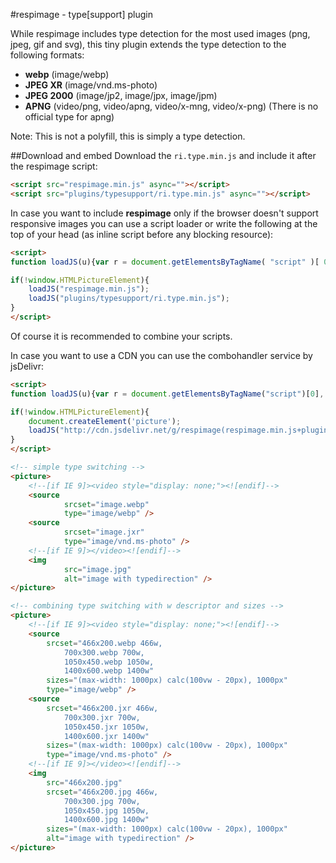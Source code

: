 #respimage - type[support] plugin

While respimage includes type detection for the most used images (png, jpeg, gif and svg), this tiny plugin extends the type detection to the following formats:

* **webp** (image/webp)
* **JPEG XR** (image/vnd.ms-photo)
* **JPEG 2000** (image/jp2, image/jpx, image/jpm)
* **APNG** (video/png, video/apng, video/x-mng, video/x-png) (There is no official type for apng)

Note: This is not a polyfill, this is simply a type detection.

##Download and embed
Download the ``ri.type.min.js`` and include it after the respimage script:

```html
<script src="respimage.min.js" async=""></script>
<script src="plugins/typesupport/ri.type.min.js" async=""></script>
```

In case you want to include **respimage** only if the browser doesn't support responsive images you can use a script loader or write the following at the top of your head (as inline script before any blocking resource):

```html
<script>
function loadJS(u){var r = document.getElementsByTagName( "script" )[ 0 ], s = document.createElement( "script" );s.src = u;r.parentNode.insertBefore( s, r );}

if(!window.HTMLPictureElement){
	loadJS("respimage.min.js");
	loadJS("plugins/typesupport/ri.type.min.js");
}
</script>
```

Of course it is recommended to combine your scripts.

In case you want to use a CDN you can use the combohandler service by jsDelivr:

```html
<script>
function loadJS(u){var r = document.getElementsByTagName("script")[0], s = document.createElement("script");s.src = u;r.parentNode.insertBefore( s, r );}

if(!window.HTMLPictureElement){
	document.createElement('picture');
	loadJS("http://cdn.jsdelivr.net/g/respimage(respimage.min.js+plugins/typesupport/ri.type.min.js)");
}
</script>
```

```html
<!-- simple type switching -->
<picture>
    <!--[if IE 9]><video style="display: none;"><![endif]-->
    <source
            srcset="image.webp"
            type="image/webp" />
    <source
            srcset="image.jxr"
            type="image/vnd.ms-photo" />
    <!--[if IE 9]></video><![endif]-->
    <img
            src="image.jpg"
            alt="image with typedirection" />
</picture>

<!-- combining type switching with w descriptor and sizes -->
<picture>
    <!--[if IE 9]><video style="display: none;"><![endif]-->
    <source
        srcset="466x200.webp 466w,
        	700x300.webp 700w,
        	1050x450.webp 1050w,
        	1400x600.webp 1400w"
        sizes="(max-width: 1000px) calc(100vw - 20px), 1000px"
        type="image/webp" />
    <source
        srcset="466x200.jxr 466w,
        	700x300.jxr 700w,
        	1050x450.jxr 1050w,
        	1400x600.jxr 1400w"
        sizes="(max-width: 1000px) calc(100vw - 20px), 1000px"
        type="image/vnd.ms-photo" />
    <!--[if IE 9]></video><![endif]-->
    <img
        src="466x200.jpg"
        srcset="466x200.jpg 466w,
        	700x300.jpg 700w,
        	1050x450.jpg 1050w,
        	1400x600.jpg 1400w"
        sizes="(max-width: 1000px) calc(100vw - 20px), 1000px"
        alt="image with typedirection" />
</picture>
```
